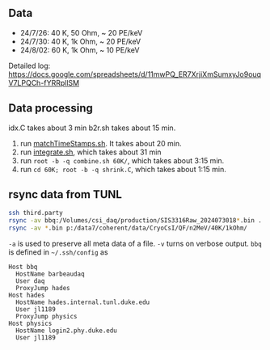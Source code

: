 ## Data

- 24/7/26: 40 K, 50 Ohm, ~ 20 PE/keV
- 24/7/30: 40 K, 1k Ohm, ~ 20 PE/keV
- 24/8/02: 60 K, 1k Ohm, ~ 10 PE/keV

Detailed log: <https://docs.google.com/spreadsheets/d/11mwPQ_ER7XrjiXmSumxyJo9ouqV7LPQCh-fYRRpllSM>

## Data processing

idx.C takes about 3 min
b2r.sh takes about 15 min.

1. run [matchTimeStamps.sh](matchTimeStamps.sh). It takes about 20 min.
2. run [integrate.sh](integrate.sh), which takes about 31 min
3. run `root -b -q combine.sh 60K/`, which takes about 3:15 min.
4. run `cd 60K; root -b -q shrink.C`, which takes about 1:15 min.

## rsync data from TUNL

```sh
ssh third.party
rsync -av bbq:/Volumes/csi_daq/production/SIS3316Raw_2024073018*.bin .
rsync -av *.bin p:/data7/coherent/data/CryoCsI/QF/n2MeV/40K/1kOhm/
```

`-a` is used to preserve all meta data of a file. `-v` turns on verbose output. `bbq` is defined in `~/.ssh/config` as

```sshconfig
Host bbq
  HostName barbeaudaq
  User daq
  ProxyJump hades
Host hades
  HostName hades.internal.tunl.duke.edu
  User jl1189
  ProxyJump physics
Host physics
  HostName login2.phy.duke.edu
  User jl1189
```
